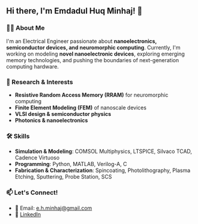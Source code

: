 ## Hi there, I'm Emdadul Huq Minhaj! 👋

### 👨‍💻 About Me
I'm an Electrical Engineer passionate about **nanoelectronics, semiconductor devices, and neuromorphic computing**. Currently, I'm working on modeling **novel nanoelectronic devices**, exploring emerging memory technologies, and pushing the boundaries of next-generation computing hardware.

### 🔬 Research & Interests
- **Resistive Random Access Memory (RRAM)** for neuromorphic computing
- **Finite Element Modeling (FEM)** of nanoscale devices
- **VLSI design & semiconductor physics**
- **Photonics & nanoelectronics**

### 🛠️ Skills
- **Simulation & Modeling**: COMSOL Multiphysics, LTSPICE, Silvaco TCAD, Cadence Virtuoso
- **Programming**: Python, MATLAB, Verilog-A, C
- **Fabrication & Characterization**: Spincoating, Photolithography, Plasma Etching, Sputtering, Probe Station, SCS

### 📫 Let's Connect!
- 📧 Email: e.h.minhaj@gmail.com
- 🔗 [LinkedIn](https://www.linkedin.com/in/minhaj94) 
<!-- - 🌐 [Website/Portfolio](https://your-portfolio.com) *(If applicable, replace with actual link)* >

🚀 Always excited to collaborate on research and open-source projects!


<!--
**minhajwsu/minhajwsu** is a ✨ _special_ ✨ repository because its `README.md` (this file) appears on your GitHub profile.

Here are some ideas to get you started:

- 🔭 I’m currently working on ...
- 🌱 I’m currently learning ...
- 👯 I’m looking to collaborate on ...
- 🤔 I’m looking for help with ...
- 💬 Ask me about ...
- 📫 How to reach me: ...
- 😄 Pronouns: ...
- ⚡ Fun fact: ...
-->
